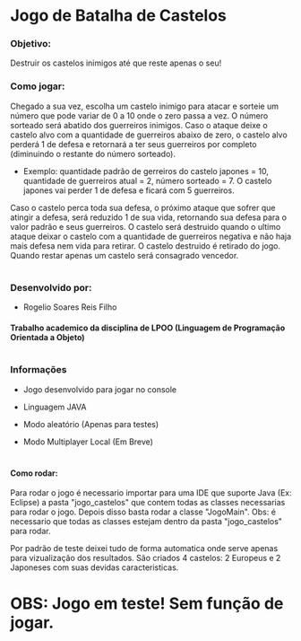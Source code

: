 # Jogo de Batalha de Castelos

### Objetivo:
Destruir os castelos inimigos até que reste apenas o seu!

### Como jogar:
Chegado a sua vez, escolha um castelo inimigo para atacar e sorteie um número que pode variar de 0 a 10 onde o zero passa a vez. O número sorteado será abatido dos guerreiros inimigos. Caso o ataque deixe o castelo alvo com a quantidade de guerreiros abaixo de zero, o castelo alvo perderá 1 de defesa e retornará a ter seus guerreiros por completo (diminuindo o restante do número sorteado).

- Exemplo: quantidade padrão de gerreiros do castelo japones = 10, quantidade de guerreiros atual = 2, número sorteado = 7. O castelo japones vai perder 1 de defesa e ficará com 5 guerreiros. 

Caso o castelo perca toda sua defesa, o próximo ataque que sofrer que atingir a defesa, será reduzido 1 de sua vida, retornando sua defesa para o valor padrão e seus guerreiros. O castelo será destruido quando o ultimo ataque deixar o castelo com a quantidade de guerreiros negativa e não haja mais defesa nem vida para retirar. O castelo destruido é retirado do jogo. Quando restar apenas um castelo será consagrado vencedor.

#

### Desenvolvido por:
- Rogelio Soares Reis Filho

#### Trabalho academico da disciplina de LPOO (Linguagem de Programação Orientada a Objeto)

#

###  Informações

- Jogo desenvolvido para jogar no console

- Linguagem JAVA

- Modo aleatório (Apenas para testes)

- Modo Multiplayer Local (Em Breve)

#

#### Como rodar:

Para rodar o jogo é necessario importar para uma IDE que suporte Java (Ex: Eclipse) a pasta "jogo_castelos" que contem todas as classes necessarias para rodar o jogo. Depois disso basta rodar a classe "JogoMain". Obs: é necessario que todas as classes estejam dentro da pasta "jogo_castelos" para rodar.

Por padrão de teste deixei tudo de forma automatica onde serve apenas para vizualização dos resultados. São criados 4 castelos: 2 Europeus e 2 Japoneses com suas devidas caracteristicas.

#

# OBS: Jogo em teste! Sem função de jogar.
